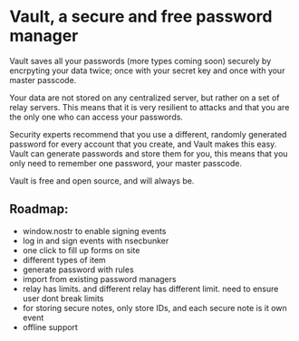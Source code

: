 # Vault, a secure and free password manager

Vault saves all your passwords (more types coming soon) securely by encrpyting your data twice; once with your secret key and once with your master passcode.

Your data are not stored on any centralized server, but rather on a set of relay servers. This means that it is very resilient to attacks and that you are the only one who can access your passwords.

Security experts recommend that you use a different, randomly generated password for every account that you create, and Vault makes this easy. Vault can generate passwords and store them for you, this means that you only need to remember one password, your master passcode.

Vault is free and open source, and will always be.

## Roadmap:

- window.nostr to enable signing events
- log in and sign events with nsecbunker
- one click to fill up forms on site
- different types of item
- generate password with rules
- import from existing password managers
- relay has limits. and different relay has different limit. need to ensure user dont break limits
- for storing secure notes, only store IDs, and each secure note is it own event
- offline support
